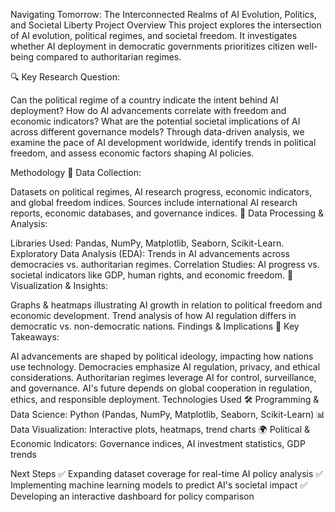 Navigating Tomorrow: The Interconnected Realms of AI Evolution, Politics, and Societal Liberty
Project Overview
This project explores the intersection of AI evolution, political regimes, and societal freedom. It investigates whether AI deployment in democratic governments prioritizes citizen well-being compared to authoritarian regimes.

🔍 Key Research Question:

Can the political regime of a country indicate the intent behind AI deployment?
How do AI advancements correlate with freedom and economic indicators?
What are the potential societal implications of AI across different governance models?
Through data-driven analysis, we examine the pace of AI development worldwide, identify trends in political freedom, and assess economic factors shaping AI policies.

Methodology
📌 Data Collection:

Datasets on political regimes, AI research progress, economic indicators, and global freedom indices.
Sources include international AI research reports, economic databases, and governance indices.
📌 Data Processing & Analysis:

Libraries Used: Pandas, NumPy, Matplotlib, Seaborn, Scikit-Learn.
Exploratory Data Analysis (EDA): Trends in AI advancements across democracies vs. authoritarian regimes.
Correlation Studies: AI progress vs. societal indicators like GDP, human rights, and economic freedom.
📌 Visualization & Insights:

Graphs & heatmaps illustrating AI growth in relation to political freedom and economic development.
Trend analysis of how AI regulation differs in democratic vs. non-democratic nations.
Findings & Implications
🚀 Key Takeaways:

AI advancements are shaped by political ideology, impacting how nations use technology.
Democracies emphasize AI regulation, privacy, and ethical considerations.
Authoritarian regimes leverage AI for control, surveillance, and governance.
AI's future depends on global cooperation in regulation, ethics, and responsible deployment.
Technologies Used
🛠️ Programming & Data Science: Python (Pandas, NumPy, Matplotlib, Seaborn, Scikit-Learn)
📊 Data Visualization: Interactive plots, heatmaps, trend charts
🌍 Political & Economic Indicators: Governance indices, AI investment statistics, GDP trends

Next Steps
✅ Expanding dataset coverage for real-time AI policy analysis
✅ Implementing machine learning models to predict AI's societal impact
✅ Developing an interactive dashboard for policy comparison
